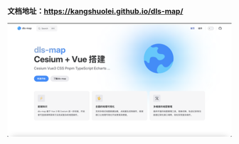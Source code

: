 <!--
 * @Author: Kang
 * @Date: 2024-10-09 17:18:54
 * @Last Modified by: Kang
 * @LastEditTime: 2024-10-09 17:21:01
-->
### 文档地址：https://kangshuolei.github.io/dls-map/
![alt text](/static//images//image.png)